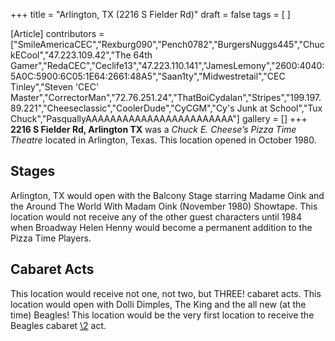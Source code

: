 +++
title = "Arlington, TX (2216 S Fielder Rd)"
draft = false
tags = [ ]

[Article]
contributors = ["SmileAmericaCEC","Rexburg090","Pench0782","BurgersNuggs445","ChuckECool","47.223.109.42","The 64th Gamer","RedaCEC","Ceclife13","47.223.110.141","JamesLemony","2600:4040:5A0C:5900:6C05:1E64:2661:48A5","Saan1ty","Midwestretail","CEC Tinley","Steven 'CEC' Master","CorrectorMan","72.76.251.24","ThatBoiCydalan","Stripes","199.197.89.221","Cheeseclassic","CoolerDude","CyCGM","Cy's Junk at School","Tux Chuck","PasquallyAAAAAAAAAAAAAAAAAAAAAAAA"]
gallery = []
+++
**2216 S Fielder Rd, Arlington TX** was a _Chuck E. Cheese’s Pizza Time Theatre_ located in Arlington, Texas. This location opened in October 1980.

##  Stages ## 
Arlington, TX would open with the Balcony Stage starring Madame Oink and the Around The World With Madam Oink (November 1980) Showtape. This location would not receive any of the other guest characters until 1984 when Broadway Helen Henny would become a permanent addition to the Pizza Time Players.

##  Cabaret Acts ## 
This location would receive not one, not two, but THREE! cabaret acts. This location would open with Dolli Dimples, The King and the all new (at the time) Beagles! This location would be the very first location to receive the Beagles cabaret 
[\2](\1)
act.